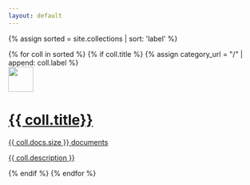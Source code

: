 ```yaml
---
layout: default
---
```


{% assign sorted = site.collections | sort: 'label' %}
<div>
  {% for coll in sorted %}
    {% if coll.title %}
        {% assign category_url = "/" | append: coll.label %}
          <a class="collection-box-link" href="{{ category_url | relative_url }}">
        <div class="collection-box">
            <div class="collection-box-heading">
              <img src="{{ coll.image | relative_url }}" height="50px">
              <h1>{{ coll.title}}</h1>
            </div>
            <div class="number-of-docs">{{ coll.docs.size }} documents</div>
            <p>{{ coll.description }}</p>
        </div>
          </a>
    {% endif %}
  {% endfor %}
</div>
